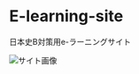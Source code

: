 # E-learning-site
日本史B対策用e-ラーニングサイト

![サイト画像](https://raw.github.com/ao1neko/E-learning-site/images/image.png)
